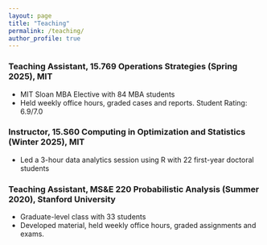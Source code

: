 ```yaml
---
layout: page
title: "Teaching"
permalink: /teaching/
author_profile: true
---
```

### Teaching Assistant, 15.769 Operations Strategies (Spring 2025), MIT
* MIT Sloan MBA Elective with 84 MBA students  
* Held weekly office hours, graded cases and reports. Student Rating: 6.9/7.0

### Instructor, 15.S60 Computing in Optimization and Statistics (Winter 2025), MIT 
* Led a 3-hour data analytics session using R with 22 first-year doctoral students

### Teaching Assistant, MS&E 220 Probabilistic Analysis (Summer 2020), Stanford University
* Graduate-level class with 33 students
* Developed material, held weekly office hours, graded assignments and exams.
